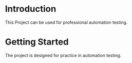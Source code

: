 # Introduction 
This Project can be used for professional automation testing.

# Getting Started
The project is designed for practice in automation testing.
